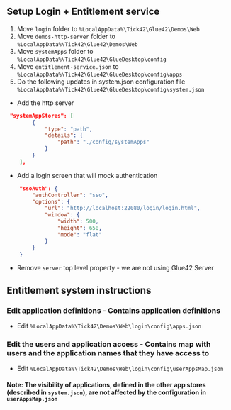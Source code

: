 ## Setup Login + Entitlement service

1. Move `login` folder to `%LocalAppData%\Tick42\Glue42\Demos\Web`
2. Move `demos-http-server` folder to `%LocalAppData%\Tick42\Glue42\Demos\Web`
3. Move `systemApps` folder to `%LocalAppData%\Tick42\Glue42\GlueDesktop\config`
4. Move `entitlement-service.json` to `%LocalAppData%\Tick42\Glue42\GlueDesktop\config\apps`
5. Do the following updates in system.json configuration file `%LocalAppData%\Tick42\Glue42\GlueDesktop\config\system.json`
  - Add the http server
```json
 "systemAppStores": [
        {
            "type": "path",
            "details": {
                "path": "./config/systemApps"
            }
        }
    ],
```
  - Add a login screen that will mock authentication

```json
    "ssoAuth": {
        "authController": "sso",
        "options": {
            "url": "http://localhost:22080/login/login.html",
            "window": {
                "width": 500,
                "height": 650,
                "mode": "flat"
            }
        }
    }
```

  - Remove `server` top level property - we are not using Glue42 Server

## Entitlement system instructions

### Edit application definitions - Contains application definitions
- Edit `%LocalAppData%\Tick42\Demos\Web\login\config\apps.json`
### Edit the users and application access - Contains map with users and the application names that they have access to
- Edit `%LocalAppData%\Tick42\Demos\Web\login\config\userAppsMap.json`

#### Note: The visibility of applications, defined in the other app stores (described in `system.json`), are not affected by the configuration in `userAppsMap.json`